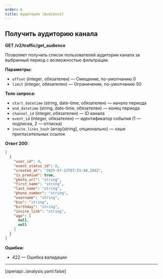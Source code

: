 ```yaml
---
order: 6
title: Аудитория (Audience)
---
```


## Получить аудиторию канала

**GET /v2/traffic/get_audience**

Позволяет получить список пользователей аудитории канала за выбранный период с возможностью фильтрации.

**Параметры:**
- `offset` (integer, обязателен) — Смещение, по-умолчанию 0
- `limit` (integer, обязателен) — Ограничение, по-умолчанию 50

**Тело запроса:**
- `start_datetime` (string, date-time, обязателен) — начало периода
- `end_datetime` (string, date-time, обязателен) — конец периода
- `channel_id` (integer, обязателен) — ID канала
- `event_id` (integer, обязателен) — идентификатор события (1 — подписка, 2 — отписка)
- `invite_links_hash` (array[string], опционально) — хэши пригласительных ссылок


**Ответ 200:**
```json
[
  {
    "user_id": 0,
    "event_status_id": 0,
    "created_at": "2025-07-22T07:51:48.284Z",
    "is_premium": true,
    "photo_url": "string",
    "first_name": "string",
    "last_name": "string",
    "phone_number": "string",
    "username": "string",
    "bio": "string",
    "birthday": "string",
    "invite_link": "string",
    "age": [
      null,
      null
    ]
  }
]
```

**Ошибки:**
- 422 — Ошибка валидации

---

[openapi:./analysis.yaml:false]
